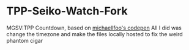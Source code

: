 # TPP-Seiko-Watch-Fork
MGSV:TPP Countdown, based on [michaellfoo's codepen]("http://codepen.io/michaellfoo/pen/mJOLMw")
All I did was change the timezone and make the files locally hosted to fix the weird phantom cigar
